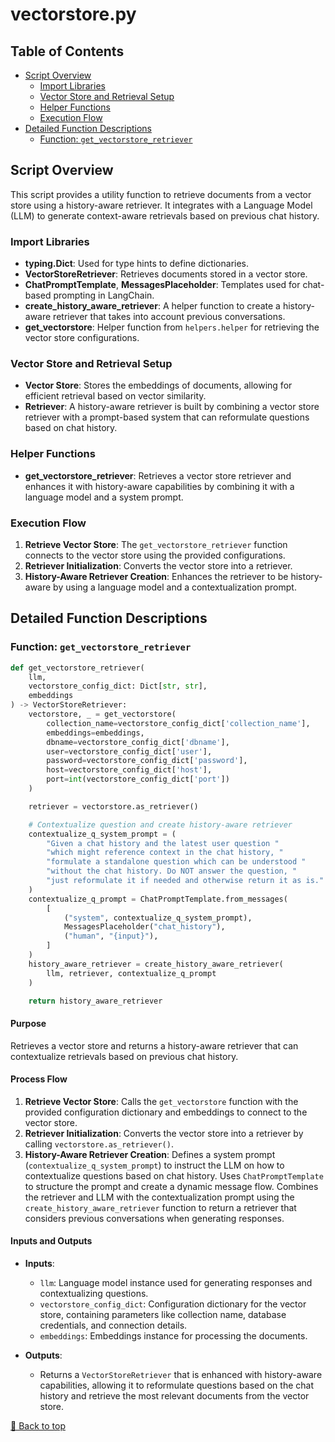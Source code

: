 # vectorstore.py

## Table of Contents <a name="table-of-contents"></a>
- [Script Overview](#script-overview)
  - [Import Libraries](#import-libraries)
  - [Vector Store and Retrieval Setup](#vector-store-and-retrieval-setup)
  - [Helper Functions](#helper-functions)
  - [Execution Flow](#execution-flow)
- [Detailed Function Descriptions](#detailed-function-descriptions)
  - [Function: `get_vectorstore_retriever`](#function-get_vectorstore_retriever)

## Script Overview <a name="script-overview"></a>
This script provides a utility function to retrieve documents from a vector store using a history-aware retriever. It integrates with a Language Model (LLM) to generate context-aware retrievals based on previous chat history.

### Import Libraries <a name="import-libraries"></a>
- **typing.Dict**: Used for type hints to define dictionaries.
- **VectorStoreRetriever**: Retrieves documents stored in a vector store.
- **ChatPromptTemplate**, **MessagesPlaceholder**: Templates used for chat-based prompting in LangChain.
- **create_history_aware_retriever**: A helper function to create a history-aware retriever that takes into account previous conversations.
- **get_vectorstore**: Helper function from `helpers.helper` for retrieving the vector store configurations.

### Vector Store and Retrieval Setup <a name="vector-store-and-retrieval-setup"></a>
- **Vector Store**: Stores the embeddings of documents, allowing for efficient retrieval based on vector similarity.
- **Retriever**: A history-aware retriever is built by combining a vector store retriever with a prompt-based system that can reformulate questions based on chat history.

### Helper Functions <a name="helper-functions"></a>
- **get_vectorstore_retriever**: Retrieves a vector store retriever and enhances it with history-aware capabilities by combining it with a language model and a system prompt.

### Execution Flow <a name="execution-flow"></a>
1. **Retrieve Vector Store**: The `get_vectorstore_retriever` function connects to the vector store using the provided configurations.
2. **Retriever Initialization**: Converts the vector store into a retriever.
3. **History-Aware Retriever Creation**: Enhances the retriever to be history-aware by using a language model and a contextualization prompt.

## Detailed Function Descriptions <a name="detailed-function-descriptions"></a>

### Function: `get_vectorstore_retriever` <a name="function-get_vectorstore_retriever"></a>
```python
def get_vectorstore_retriever(
    llm,
    vectorstore_config_dict: Dict[str, str],
    embeddings
) -> VectorStoreRetriever:
    vectorstore, _ = get_vectorstore(
        collection_name=vectorstore_config_dict['collection_name'],
        embeddings=embeddings,
        dbname=vectorstore_config_dict['dbname'],
        user=vectorstore_config_dict['user'],
        password=vectorstore_config_dict['password'],
        host=vectorstore_config_dict['host'],
        port=int(vectorstore_config_dict['port'])
    )

    retriever = vectorstore.as_retriever()

    # Contextualize question and create history-aware retriever
    contextualize_q_system_prompt = (
        "Given a chat history and the latest user question "
        "which might reference context in the chat history, "
        "formulate a standalone question which can be understood "
        "without the chat history. Do NOT answer the question, "
        "just reformulate it if needed and otherwise return it as is."
    )
    contextualize_q_prompt = ChatPromptTemplate.from_messages(
        [
            ("system", contextualize_q_system_prompt),
            MessagesPlaceholder("chat_history"),
            ("human", "{input}"),
        ]
    )
    history_aware_retriever = create_history_aware_retriever(
        llm, retriever, contextualize_q_prompt
    )

    return history_aware_retriever
```
#### Purpose

Retrieves a vector store and returns a history-aware retriever that can contextualize retrievals based on previous chat history.

#### Process Flow

1. **Retrieve Vector Store**: Calls the `get_vectorstore` function with the provided configuration dictionary and embeddings to connect to the vector store.
2. **Retriever Initialization**: Converts the vector store into a retriever by calling `vectorstore.as_retriever()`.
3. **History-Aware Retriever Creation**: Defines a system prompt (`contextualize_q_system_prompt`) to instruct the LLM on how to contextualize questions based on chat history. Uses `ChatPromptTemplate` to structure the prompt and create a dynamic message flow. Combines the retriever and LLM with the contextualization prompt using the `create_history_aware_retriever` function to return a retriever that considers previous conversations when generating responses.

#### Inputs and Outputs

- **Inputs**:
  - `llm`: Language model instance used for generating responses and contextualizing questions.
  - `vectorstore_config_dict`: Configuration dictionary for the vector store, containing parameters like collection name, database credentials, and connection details.
  - `embeddings`: Embeddings instance for processing the documents.

- **Outputs**:
  - Returns a `VectorStoreRetriever` that is enhanced with history-aware capabilities, allowing it to reformulate questions based on the chat history and retrieve the most relevant documents from the vector store.

[🔼 Back to top](#table-of-contents)
